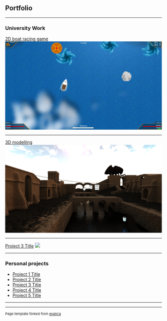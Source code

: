 ## Portfolio

---

### University Work

[2D boat racing game](/2DBoatRacingGame)
<img src="images/2DBoatPreview.jpg?raw=true"/>

---
[3D modelling](/3DModelling)
<img src="images/3DModellingPreview.jpg?raw=true"/>

---
[Project 3 Title](http://example.com/)
<img src="images/dummy_thumbnail.jpg?raw=true"/>

---

### Personal projects

- [Project 1 Title](http://example.com/)
- [Project 2 Title](http://example.com/)
- [Project 3 Title](http://example.com/)
- [Project 4 Title](http://example.com/)
- [Project 5 Title](http://example.com/)

---




---
<p style="font-size:11px">Page template forked from <a href="https://github.com/evanca/quick-portfolio">evanca</a></p>
<!-- Remove above link if you don't want to attibute -->
